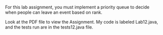 For this lab assignment, you must implement a priority queue to decide when people can leave an event based on rank.

Look at the PDF file to view the Assignment. 
My code is labeled Lab12.java, and the tests run are in the tests12.java file.
